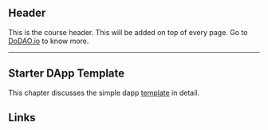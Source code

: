 ## Header
This is the course header. This will be added on top of every page. Go to [DoDAO.io](https://www.dodao.io) to know more.

---

## Starter DApp Template
 
This chapter discusses the simple dapp [template](https://github.com/DoDAO-io/dodao-simple-contract-template) in detail.

## Links





